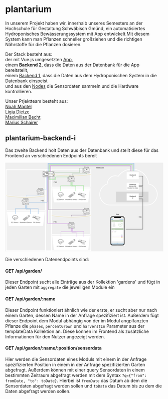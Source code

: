 # plantarium

In unserem Projekt haben wir, innerhalb unseres Semesters an der Hochschule für Gestaltung Schwäbisch Gmünd, ein automatisiertes Hydroponisches Bewässerungssystem mit App entwickelt.Mit diesem System kann man Pflanzen schneller großziehen und die richtigen Nährstoffe für die Pflanzen dosieren.

Der Stack besteht aus: </br>
der mit Vue.js umgesetzten [App](https://github.com/maxicozy/plantarium-app), </br>
einem **Backend 2**, dass die Daten aus der Datenbank für die App bereitstellt, </br> 
einem [Backend 1](https://github.com/maxicozy/plantarium-backend-ii), dass die Daten aus dem Hydroponischen System in die Datenbank einspeist </br>
und aus den [Nodes](https://github.com/maxicozy/plantarium-nodes) die Sensordaten sammeln und die Hardware kontrollieren. </br>

Unser Prjektteam besteht aus: </br>
[Noah Mantel](https://github.com/Nodarida) </br>
[Ligia Dietze](https://github.com/Ligiki1) </br>
[Maximilian Becht](https://github.com/maxicozy) </br>
[Marius Schairer](https://github.com/marius220699) </br>


## plantarium-backend-i

Das zweite Backend holt Daten aus der Datenbank und stellt diese für das Frontend an verschiedenen Endpoints bereit

<img src="./img/backend2.png">


Die verschiedenen Datenendpoints sind:

#### GET /api/garden/

Dieser Endpoint sucht alle Einträge aus der Kollektion 'gardens' und fügt in jeden Garten mit `aggregate` die jeweiligen Module ein

#### GET /api/garden/:name

Dieser Endpoint funktioniert ähnlich wie der erste, er sucht aber nur nach einem Garten, dessen Name in der Anfrage spezifiziert ist. Außerdem fügt dieser Endpoint dem Modul abhängig von der im Modul angplfanzten Pflanze die `phases`, `percentGrown` und `harverstIn` Parameter aus der templateData Kollektion an. Diese können im Frontend als zusätzliche Informationen für den Nutzer angezeigt werden.

#### GET /api/garden/:name/:position/sensordata

Hier werden die Sensordaten eines Moduls mit einem in der Anfrage spezifizierten Position in einem in der Anfrage spezifizierten Garten abgefragt. Außerdem können mit einer query Sensordaten in einem bestimmten Zeitraum abgefragt werden mit dem Syntax `?q={"from": fromDate, "to": toDate}`. Hierbei ist `fromDate` das Datum ab dem die Sensordaten abgefragt werden sollen und `toDate` das Datum bis zu dem die Daten abgefragt werden sollen.